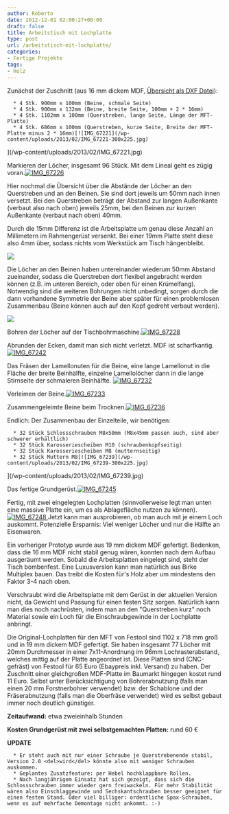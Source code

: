 ```yaml
---
author: Roberto
date: 2012-12-01 02:00:27+00:00
draft: false
title: Arbeitstisch mit Lochplatte
type: post
url: /arbeitstisch-mit-lochplatte/
categories:
- Fertige Projekte
tags:
- Holz
---
```


Zunächst der Zuschnitt (aus 16 mm dickem MDF, [Übersicht als DXF Datei](/wp-content/uploads/2013/02/arbeitstisch_a_la_mft.dxf)):



 	  * 4 Stk. 900mm x 100mm (Beine, schmale Seite)
 	  * 4 Stk. 900mm x 132mm (Beine, breite Seite, 100mm + 2 * 16mm)
 	  * 4 Stk. 1102mm x 100mm (Querstreben, lange Seite, Länge der MFT-Platte)
 	  * 4 Stk. 686mm x 100mm (Querstreben, kurze Seite, Breite der MFT-Platte minus 2 * 16mm)[![IMG_67221](/wp-content/uploads/2013/02/IMG_67221-300x225.jpg)
](/wp-content/uploads/2013/02/IMG_67221.jpg)



Markieren der Löcher, insgesamt 96 Stück. Mit dem Lineal geht es zügig voran.[![IMG_67226](/wp-content/uploads/2013/02/IMG_67226-300x225.jpg)
](/wp-content/uploads/2013/02/IMG_67226.jpg)


Hier nochmal die Übersicht über die Abstände der Löcher an den Querstreben und an den Beinen. Sie sind dort jeweils um 50mm nach innen versetzt. Bei den Querstreben beträgt der Abstand zur langen Außenkante (verbaut also nach oben) jeweils 25mm, bei den Beinen zur kurzen Außenkante (verbaut nach oben) 40mm.

Durch die 15mm Differenz ist die Arbeitsplatte um genau diese Anzahl an Millimetern im Rahmengerüst versenkt. Bei einer 19mm Platte steht diese also 4mm über, sodass nichts vom Werkstück am Tisch hängenbleibt.

[![](/wp-content/uploads/2012/12/tisch-lochplatte-bohrungen-querstrebe.png)
](/wp-content/uploads/2012/12/tisch-lochplatte-bohrungen-querstrebe.png)

Die Löcher an den Beinen haben untereinander wiederum 50mm Abstand zueinander, sodass die Querstreben dort flexibel angebracht werden können (z.B. im unteren Bereich, oder oben für einen Krümelfang). Notwendig sind die weiteren Bohrungen nicht unbedingt, sorgen durch die dann vorhandene Symmetrie der Beine aber später für einen problemlosen Zusammenbau (Beine können auch auf den Kopf gedreht verbaut werden).

[![](/wp-content/uploads/2012/12/tisch-lochplatte-bohrungen-beine.png)
](/wp-content/uploads/2012/12/tisch-lochplatte-bohrungen-beine.png)

Bohren der Löcher auf der Tischbohrmaschine.[![IMG_67228](/wp-content/uploads/2013/02/IMG_67228-300x225.jpg)
](/wp-content/uploads/2013/02/IMG_67228.jpg)


Abrunden der Ecken, damit man sich nicht verletzt. MDF ist scharfkantig.[![IMG_67242](/wp-content/uploads/2013/02/IMG_67242-300x225.jpg)
](/wp-content/uploads/2013/02/IMG_67242.jpg)


Das Fräsen der Lamellonuten für die Beine, eine lange Lamellonut in die Fläche der breite Beinhälfte, einzelne Lamellolöcher dann in die lange Stirnseite der schmaleren Beinhälfte. [![IMG_67232](/wp-content/uploads/2013/02/IMG_67232-300x225.jpg)
](/wp-content/uploads/2013/02/IMG_67232.jpg)


Verleimen der Beine.[![IMG_67233](/wp-content/uploads/2013/02/IMG_67233-300x225.jpg)
](/wp-content/uploads/2013/02/IMG_67233.jpg)




Zusammengeleimte Beine beim Trocknen.[![IMG_67236](/wp-content/uploads/2013/02/IMG_67236-300x225.jpg)
](/wp-content/uploads/2013/02/IMG_67236.jpg)


Endlich: Der Zusammenbau der Einzelteile, wir benötigen:



 	  * 32 Stück Schlossschrauben M8x50mm (M8x45mm passen auch, sind aber schwerer erhältlich)
 	  * 32 Stück Karosseriescheiben M10 (schraubenkopfseitig)
 	  * 32 Stück Karosseriescheiben M8 (mutternseitig)
 	  * 32 Stück Muttern M8[![IMG_67239](/wp-content/uploads/2013/02/IMG_67239-300x225.jpg)
](/wp-content/uploads/2013/02/IMG_67239.jpg)

Das fertige Grundgerüst.[![IMG_67245](/wp-content/uploads/2013/02/IMG_67245-225x300.jpg)
](/wp-content/uploads/2013/02/IMG_67245.jpg)

Fertig, mit zwei eingelegten Lochplatten (sinnvollerweise legt man unten eine massive Platte ein, um es als Ablagefläche nutzen zu können). [![IMG_67248](/wp-content/uploads/2013/02/IMG_67248-225x300.jpg)
](/wp-content/uploads/2013/02/IMG_67248.jpg)Jetzt kann man ausprobieren, ob man auch mit je einem Loch auskommt. Potenzielle Ersparnis: Viel weniger Löcher und nur die Hälfte an Eisenwaren.

Ein vorheriger Prototyp wurde aus 19 mm dickem MDF gefertigt. Bedenken, dass die 16 mm MDF nicht stabil genug wären, konnten nach dem Aufbau ausgeräumt werden. Sobald die Arbeitsplatten eingelegt sind, steht der Tisch bombenfest. Eine Luxusversion kann man natürlich aus Birke Multiplex bauen. Das treibt die Kosten für's Holz aber um mindestens den Faktor 3-4 nach oben.

Verschraubt wird die Arbeitsplatte mit dem Gerüst in der aktuellen Version nicht, da Gewicht und Passung für einen festen Sitz sorgen. Natürlich kann man dies noch nachrüsten, indem man an den "Querstreben kurz" noch Material sowie ein Loch für die Einschraubgewinde in der Lochplatte anbringt.

Die Original-Lochplatten für den MFT von Festool sind 1102 x 718 mm groß und in 19 mm dickem MDF gefertigt. Sie haben insgesamt 77 Löcher mit 20mm Durchmesser in einer 7x11-Anordnung im 96mm Lochrasterabstand, welches mittig auf der Platte angeordnet ist. Diese Platten sind (CNC-gefräst) von Festool für 65 Euro (Ebaypreis inkl. Versand) zu haben.
Der Zuschnitt einer gleichgroßen MDF-Platte im Baumarkt hingegen kostet rund 11 Euro. Selbst unter Berücksichtigung von Bohrerabnutzung (falls man einen 20 mm Forstnerbohrer verwendet) bzw. der Schablone und der Fräserabnutzung (falls man die Oberfräse verwendet) wird es selbst gebaut immer noch deutlich günstiger.

**Zeitaufwand:** etwa zweieinhalb Stunden

**Kosten Grundgerüst mit zwei selbstgemachten Platten:** rund 60 €

**UPDATE**



 	  * Er steht auch mit nur einer Schraube je Querstrebenende stabil, Version 2.0 <del>wird</del> könnte also mit weniger Schrauben auskommen.
 	  * Geplantes Zusatzfeature: per Hebel hochklappbare Rollen.
 	  * Nach langjährigem Einsatz hat sich gezeigt, dass sich die Schlossschrauben immer wieder gern freiwackeln. Für mehr Stabilität wären also Einschlaggewinde und Sechskantschrauben besser geeignet für einen festen Stand. Oder viel billiger: ordentliche Spax-Schrauben, wenn es auf mehrfache Demontage nicht ankommt. :-)

